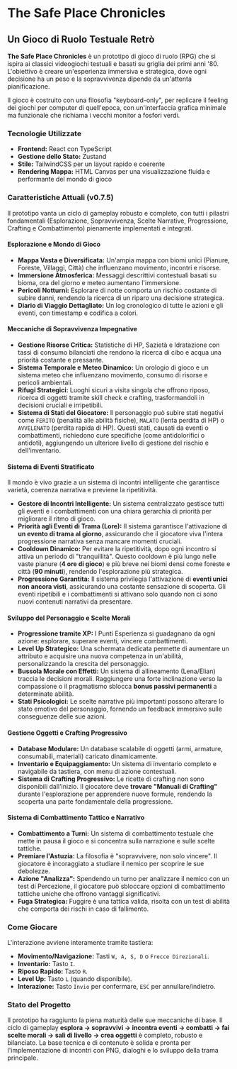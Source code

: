 # The Safe Place Chronicles

## Un Gioco di Ruolo Testuale Retrò

**The Safe Place Chronicles** è un prototipo di gioco di ruolo (RPG) che si ispira ai classici videogiochi testuali e basati su griglia dei primi anni '80. L'obiettivo è creare un'esperienza immersiva e strategica, dove ogni decisione ha un peso e la sopravvivenza dipende da un'attenta pianificazione.

Il gioco è costruito con una filosofia "keyboard-only", per replicare il feeling dei giochi per computer di quell'epoca, con un'interfaccia grafica minimale ma funzionale che richiama i vecchi monitor a fosfori verdi.

### Tecnologie Utilizzate

*   **Frontend:** React con TypeScript
*   **Gestione dello Stato:** Zustand
*   **Stile:** TailwindCSS per un layout rapido e coerente
*   **Rendering Mappa:** HTML Canvas per una visualizzazione fluida e performante del mondo di gioco

### Caratteristiche Attuali (v0.7.5)

Il prototipo vanta un ciclo di gameplay robusto e completo, con tutti i pilastri fondamentali (Esplorazione, Sopravvivenza, Scelte Narrative, Progressione, Crafting e Combattimento) pienamente implementati e integrati.

#### Esplorazione e Mondo di Gioco
*   **Mappa Vasta e Diversificata:** Un'ampia mappa con biomi unici (Pianure, Foreste, Villaggi, Città) che influenzano movimento, incontri e risorse.
*   **Immersione Atmosferica:** Messaggi descrittivi contestuali basati su bioma, ora del giorno e meteo aumentano l'immersione.
*   **Pericoli Notturni:** Esplorare di notte comporta un rischio costante di subire danni, rendendo la ricerca di un riparo una decisione strategica.
*   **Diario di Viaggio Dettagliato:** Un log cronologico di tutte le azioni e gli eventi, con timestamp e codifica a colori.

#### Meccaniche di Sopravvivenza Impegnative
*   **Gestione Risorse Critica:** Statistiche di HP, Sazietà e Idratazione con tassi di consumo bilanciati che rendono la ricerca di cibo e acqua una priorità costante e pressante.
*   **Sistema Temporale e Meteo Dinamico:** Un orologio di gioco e un sistema meteo che influenzano movimento, consumo di risorse e pericoli ambientali.
*   **Rifugi Strategici:** Luoghi sicuri a visita singola che offrono riposo, ricerca di oggetti tramite skill check e crafting, trasformandoli in decisioni cruciali e irripetibili.
*   **Sistema di Stati del Giocatore:** Il personaggio può subire stati negativi come `FERITO` (penalità alle abilità fisiche), `MALATO` (lenta perdita di HP) o `AVVELENATO` (perdita rapida di HP). Questi stati, causati da eventi o combattimenti, richiedono cure specifiche (come antidolorifici o antidoti), aggiungendo un ulteriore livello di gestione del rischio e dell'inventario.

#### Sistema di Eventi Stratificato
Il mondo è vivo grazie a un sistema di incontri intelligente che garantisce varietà, coerenza narrativa e previene la ripetitività.

*   **Gestore di Incontri Intelligente:** Un sistema centralizzato gestisce tutti gli eventi e i combattimenti con una chiara gerarchia di priorità per migliorare il ritmo di gioco.
*   **Priorità agli Eventi di Trama (Lore):** Il sistema garantisce l'attivazione di **un evento di trama al giorno**, assicurando che il giocatore viva l'intera progressione narrativa senza mancare momenti cruciali.
*   **Cooldown Dinamico:** Per evitare la ripetitività, dopo ogni incontro si attiva un periodo di "tranquillità". Questo cooldown è più lungo nelle vaste pianure (**4 ore di gioco**) e più breve nei biomi densi come foreste e città (**90 minuti**), rendendo l'esplorazione più strategica.
*   **Progressione Garantita:** Il sistema privilegia l'attivazione di **eventi unici non ancora visti**, assicurando una costante sensazione di scoperta. Gli eventi ripetibili e i combattimenti si attivano solo quando non ci sono nuovi contenuti narrativi da presentare.

#### Sviluppo del Personaggio e Scelte Morali
*   **Progressione tramite XP:** I Punti Esperienza si guadagnano da ogni azione: esplorare, superare eventi, vincere combattimenti.
*   **Level Up Strategico:** Una schermata dedicata permette di aumentare un attributo e acquisire una nuova competenza in un'abilità, personalizzando la crescita del personaggio.
*   **Bussola Morale con Effetti:** Un sistema di allineamento (Lena/Elian) traccia le decisioni morali. Raggiungere una forte inclinazione verso la compassione o il pragmatismo sblocca **bonus passivi permanenti** a determinate abilità.
*   **Stati Psicologici:** Le scelte narrative più importanti possono alterare lo stato emotivo del personaggio, fornendo un feedback immersivo sulle conseguenze delle sue azioni.

#### Gestione Oggetti e Crafting Progressivo
*   **Database Modulare:** Un database scalabile di oggetti (armi, armature, consumabili, materiali) caricato dinamicamente.
*   **Inventario e Equipaggiamento:** Un sistema di inventario completo e navigabile da tastiera, con menu di azione contestuali.
*   **Sistema di Crafting Progressivo:** Le ricette di crafting non sono disponibili dall'inizio. Il giocatore deve **trovare "Manuali di Crafting"** durante l'esplorazione per apprendere nuove formule, rendendo la scoperta una parte fondamentale della progressione.

#### Sistema di Combattimento Tattico e Narrativo
*   **Combattimento a Turni:** Un sistema di combattimento testuale che mette in pausa il gioco e si concentra sulla narrazione e sulle scelte tattiche.
*   **Premiare l'Astuzia:** La filosofia è "sopravvivere, non solo vincere". Il giocatore è incoraggiato a studiare il nemico per scoprire le sue debolezze.
*   **Azione "Analizza":** Spendendo un turno per analizzare il nemico con un test di Percezione, il giocatore può sbloccare opzioni di combattimento tattiche uniche che offrono vantaggi significativi.
*   **Fuga Strategica:** Fuggire è una tattica valida, risolta con un test di abilità che comporta dei rischi in caso di fallimento.

### Come Giocare

L'interazione avviene interamente tramite tastiera:

*   **Movimento/Navigazione:** Tasti `W, A, S, D` o `Frecce Direzionali`.
*   **Inventario:** Tasto `I`.
*   **Riposo Rapido:** Tasto `R`.
*   **Level Up:** Tasto `L` (quando disponibile).
*   **Interazione:** Tasto `Invio` per confermare, `ESC` per annullare/indietro.

### Stato del Progetto

Il prototipo ha raggiunto la piena maturità delle sue meccaniche di base. Il ciclo di gameplay **esplora -> sopravvivi -> incontra eventi -> combatti -> fai scelte morali -> sali di livello -> crea oggetti** è completo, robusto e bilanciato. La base tecnica e di contenuto è solida e pronta per l'implementazione di incontri con PNG, dialoghi e lo sviluppo della trama principale.